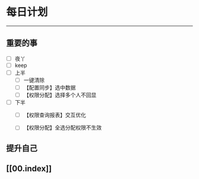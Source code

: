 
# 每日计划
---
## 重要的事

- [ ]    夜丫
- [ ]   keep
- [ ]  上半
	- [ ] 一键清除
	- [ ] 【配置同步】选中数据
	- [ ] 【权限分配】选择多个人不回显
- [ ] 下半
	- [ ] 【权限查询报表】交互优化
	- [ ] 【权限分配】全选分配权限不生效



## 提升自己

  



## [[00.index]]










